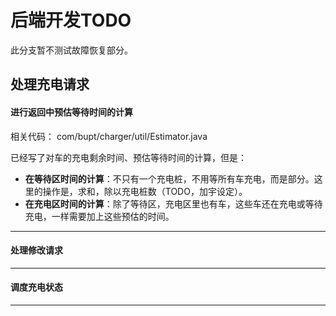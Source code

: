 # 后端开发TODO

此分支暂不测试故障恢复部分。

## 处理充电请求

#### 进行返回中预估等待时间的计算

相关代码： com/bupt/charger/util/Estimator.java


已经写了对车的充电剩余时间、预估等待时间的计算，但是： 
- **在等待区时间的计算**：不只有一个充电桩，不用等所有车充电，而是部分。这里的操作是，求和，除以充电桩数（TODO，加宇设定）。
- **在充电区时间的计算**：除了等待区，充电区里也有车，这些车还在充电或等待充电，一样需要加上这些预估的时间。

---

#### 处理修改请求

---

#### 调度充电状态

---
